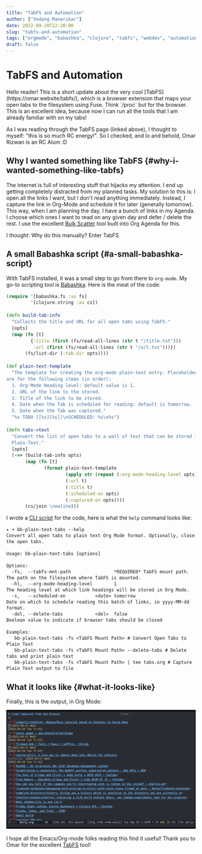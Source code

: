 ```yaml
---
title: "TabFS and Automation"
author: ["Vedang Manerikar"]
date: 2022-09-20T22:20:00
slug: "tabfs-and-automation"
tags: ["orgmode", "babashka", "clojure", "tabfs", "webdev", "automation"]
draft: false
---
```


<div class="ox-neuron-main">
<div class="ox-neuron-article">
<h1 class="ox-neuron-article-heading">TabFS and Automation</h1>
<div class="ox-neuron-article-contents">
Hello reader! This is a short update about the very cool [TabFS](https://omar.website/tabfs/), which is a browser extension that maps your open tabs to the filesystem using Fuse. Think `/proc` but for the browser. This is an excellent idea, because now I can run all the tools that I am already familiar with on my tabs!

As I was reading through the TabFS page (linked above), I thought to myself: "this is so much RC energy!". So I checked, and lo and behold, Omar Rizwan is an RC Alum :D


## Why I wanted something like TabFS {#why-i-wanted-something-like-tabfs}

The internet is full of interesting stuff that hijacks my attention. I end up getting completely distracted from my planned tasks. My solution to this is: I open all the links I want, but I don't read anything immediately. Instead, I capture the link in Org-Mode and schedule it for later (generally tomorrow). This way, when I am planning the day, I have a bunch of links in my Agenda. I choose which ones I want to read on any given day and defer / delete the rest. I use the excellent [Bulk Scatter](https://orgmode.org/manual/Agenda-Commands.html) tool built into Org Agenda for this.

I thought: Why do this manually? Enter TabFS


## A small Babashka script {#a-small-babashka-script}

With TabFS installed, it was a small step to go from there to `org-mode`. My go-to scripting tool is [Babashka](https://book.babashka.org/). Here is the meat of the code:

```clojure
(require '[babashka.fs :as fs]
         '[clojure.string :as cs])

(defn build-tab-info
  "Collects the title and URL for all open tabs using TabFS."
  [opts]
  (map (fn [t]
         {:title (first (fs/read-all-lines (str t "/title.txt")))
          :url (first (fs/read-all-lines (str t "/url.txt")))})
       (fs/list-dir (:tab-dir opts))))

(def plain-text-template
  "The template for creating the org-mode plain-text entry. Placeholders
are for the following items (in order):
  1. Org-Mode Heading level: default value is 1.
  2. URL of the link to the stored.
  3. Title of the link to be stored.
  4. Date when the Tab is scheduled for reading: default is tomorrow.
  5. Date when the Tab was captured."
  "%s TODO [[%s][%s]]\nSCHEDULED: %s\n%s")

(defn tabs->text
  "Convert the list of open tabs to a wall of text that can be stored in
  Plain-Text."
  [opts]
  (->> (build-tab-info opts)
       (map (fn [t]
              (format plain-text-template
                      (apply str (repeat (:org-mode-heading-level opts) "*"))
                      (:url t)
                      (:title t)
                      (:scheduled-on opts)
                      (:captured-on opts))))
       (cs/join \newline)))
```

I wrote a [CLI script](https://github.com/vedang/bb-scripts#bb-plain-text-tabs) for the code, here is what the `help` command looks like:

```text
✦ ➜ bb-plain-text-tabs --help
Convert all open tabs to plain text Org Mode format. Optionally, close the open tabs.

Usage: bb-plain-text-tabs [options]

Options:
  -fs,  --tabfs-mnt-path                *REQUIRED* TabFS mount path. The path on the filesystem where TabFS is mounted.
  -hl,  --org-mode-heading-level        1                            The heading level at which link headings will be stored in Org Mode.
  -s,   --scheduled-on           <date> tomorrow                     Date on which to schedule reading this batch of links, in yyyy-MM-dd format.
  -del, --delete-tabs            <del>  false                        Boolean value to indicate if browser tabs should be closed

Examples:
   bb-plain-text-tabs -fs <TabFS Mount Path> # Convert Open Tabs to Plain Text
   bb-plain-text-tabs -fs <TabFS Mount Path> --delete-tabs # Delete tabs and print plain text
   bb-plain-text-tabs -fs <TabFS Mount Path> | tee tabs.org # Capture Plain Text output to file
```


## What it looks like {#what-it-looks-like}

Finally, this is the output, in Org Mode:

![](./static/images/tabfs.png)

I hope all the Emacs/Org-mode folks reading this find it useful! Thank you to Omar for the excellent [TabFS](https://omar.website/tabfs/) tool!

</div>
</div>
</div>
